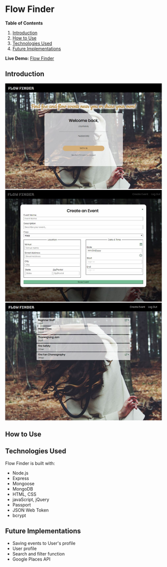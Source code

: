 # Flow Finder

**Table of Contents**

1. [Introduction](#introduction)
2. [How to Use](#how-to-use)
3. [Technologies Used](#technologies-used)
4. [Future Implementations](#future-implementations)

**Live Demo:** [Flow Finder](https://flow-finder-2.herokuapp.com)

## Introduction


![Flow Finder Screenshot](public/img/screenshot1.jpg)
![Flow Finder Screenshot](public/img/screenshot2.jpg)
![Flow Finder Screenshot](public/img/screenshot3.jpg)

## How to Use

## Technologies Used
Flow Finder is built with:
* Node.js
* Express
* Mongoose
* MongoDB
* HTML, CSS
* javaScript, jQuery
* Passport
* JSON Web Token
* bcrypt

## Future Implementations
* Saving events to User's profile
* User profile
* Search and filter function
* Google Places API